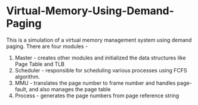 # Virtual-Memory-Using-Demand-Paging

This is a simulation of a virtual memory management system using demand paging. There are four modules -
1) Master - creates other modules and initialized the data structures like Page Table and TLB
2) Scheduler - responsible for scheduling various processes using FCFS algorithm.
3) MMU - translates the page number to frame number and handles page-fault, and also manages the
page table
4) Process - generates the page numbers from page reference string

